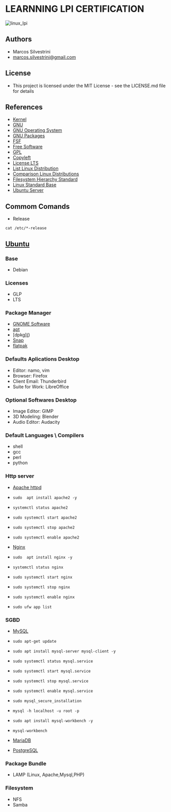 # LEARNNING LPI CERTIFICATION

![linux_lpi](https://user-images.githubusercontent.com/62715900/94920714-302baa80-048d-11eb-97f3-4293c5a7b3dd.jpg)

## Authors

- Marcos Silvestrini
- marcos.silvestrini@gmail.com

## License

- This project is licensed under the MIT License - see the LICENSE.md file for details

## References

- [Kernel](https://www.kernel.org/)
- [GNU](https://www.gnu.org/)
- [GNU Operating System](https://www.gnu.org/gnu/gnu.html)
- [GNU Packages](https://www.gnu.org/software/)
- [FSF](https://www.fsf.org/campaigns/)
- [Free Software](https://www.gnu.org/philosophy/free-sw.html)
- [GPL](https://www.gnu.org/licenses/quick-guide-gplv3.html)
- [Copyleft](https://www.gnu.org/licenses/copyleft.en.html)
- [License LTS](https://en.wikipedia.org/wiki/Long-term_support)
- [List Linux Distribution](https://en.wikipedia.org/wiki/List_of_Linux_distributions)
- [Comparison Linux Distributions](https://en.wikipedia.org/wiki/Comparison_of_Linux_distributions)
- [Filesystem Hierarchy Standard](https://en.wikipedia.org/wiki/Filesystem_Hierarchy_Standard)
- [Linux Standard Base](https://en.wikipedia.org/wiki/Linux_Standard_Base)
- [Ubuntu Server](https://ubuntu.com/server/docs)

## Commom Comands

- Release

`cat /etc/*-release`

## [Ubuntu](https://ubuntu.com/)

### Base

- Debian

### Licenses

- GLP
- LTS

### Package Manager

- [GNOME Software](https://wiki.gnome.org/Apps/Software)
- [apt](https://linux.die.net/man/8/apt)
- [dpkg][(](https://linux.die.net/man/1/dpkg))
- [Snap](https://en.wikipedia.org/wiki/Snap_(package_manager))
- [flatpak](https://flatpak.org/)

### Defaults Aplications Desktop

- Editor: namo, vim
- Browser: Firefox
- Client Email: Thunderbird
- Suite for Work: LibreOffice

### Optional Softwares Desktop

- Image Editor: GIMP
- 3D Modeling: Blender
- Audio Editor: Audacity

### Default Languages \ Compilers

- shell
- gcc
- perl
- python

### Http server

- [Apache httpd](https://ubuntu.com/server/docs/web-servers-apache)
- `sudo  apt install apache2 -y`
- `systemctl status apache2`
- `sudo systemctl start apache2`
- `sudo systemctl stop apache2`
- `sudo systemctl enable apache2`

- [Nginx](https://nginx.org/en/docs/)
- `sudo  apt install nginx -y`
- `systemctl status nginx`
- `sudo systemctl start nginx`
- `sudo systemctl stop nginx`
- `sudo systemctl enable nginx`
- `sudo ufw app list`

### SGBD

- [MySQL](https://ubuntu.com/server/docs/databases-mysql)
- `sudo apt-get update`
- `sudo apt install mysql-server mysql-client -y`
- `sudo systemctl status mysql.service`
- `sudo systemctl start mysql.service`
- `sudo systemctl stop mysql.service`
- `sudo systemctl enable mysql.service`
- `sudo mysql_secure_installation`
- `mysql -h localhost -u root -p`
- `sudo apt install mysql-workbench -y`
- `mysql-workbench`

- [MariaDB](https://mariadb.com/kb/en/documentation/)
- [PostgreSQL](https://ubuntu.com/server/docs/databases-postgresql)

### Package Bundle

- LAMP (Linux, Apache,Mysql,PHP)

### Filesystem

- NFS
- Samba

